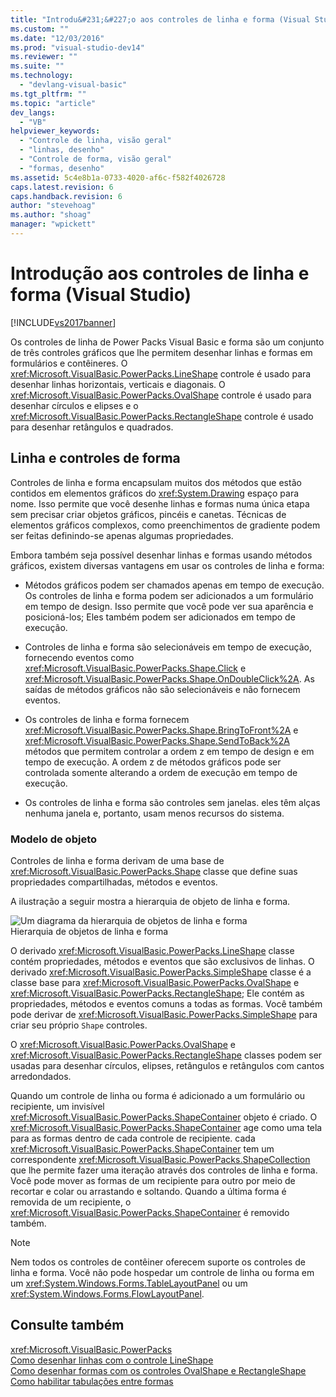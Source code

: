 ```yaml
---
title: "Introdu&#231;&#227;o aos controles de linha e forma (Visual Studio) | Microsoft Docs"
ms.custom: ""
ms.date: "12/03/2016"
ms.prod: "visual-studio-dev14"
ms.reviewer: ""
ms.suite: ""
ms.technology: 
  - "devlang-visual-basic"
ms.tgt_pltfrm: ""
ms.topic: "article"
dev_langs: 
  - "VB"
helpviewer_keywords: 
  - "Controle de linha, visão geral"
  - "linhas, desenho"
  - "Controle de forma, visão geral"
  - "formas, desenho"
ms.assetid: 5c4e8b1a-0733-4020-af6c-f582f4026728
caps.latest.revision: 6
caps.handback.revision: 6
author: "stevehoag"
ms.author: "shoag"
manager: "wpickett"
---
```

# Introdu&#231;&#227;o aos controles de linha e forma (Visual Studio)
[!INCLUDE[vs2017banner](../../../csharp/includes/vs2017banner.md)]

Os controles de linha de Power Packs Visual Basic e forma são um conjunto de três controles gráficos que lhe permitem desenhar linhas e formas em formulários e contêineres.  O <xref:Microsoft.VisualBasic.PowerPacks.LineShape> controle é usado para desenhar linhas horizontais, verticais e diagonais.  O <xref:Microsoft.VisualBasic.PowerPacks.OvalShape> controle é usado para desenhar círculos e elipses e o <xref:Microsoft.VisualBasic.PowerPacks.RectangleShape> controle é usado para desenhar retângulos e quadrados.  
  
## Linha e controles de forma  
 Controles de linha e forma encapsulam muitos dos métodos que estão contidos em elementos gráficos do <xref:System.Drawing> espaço para nome.  Isso permite que você desenhe linhas e formas numa única etapa sem precisar criar objetos gráficos, pincéis e canetas.  Técnicas de elementos gráficos complexos, como preenchimentos de gradiente podem ser feitas definindo\-se apenas algumas propriedades.  
  
 Embora também seja possível desenhar linhas e formas usando métodos gráficos, existem diversas vantagens em usar os controles de linha e forma:  
  
-   Métodos gráficos podem ser chamados apenas em tempo de execução.  Os controles de linha e forma podem ser adicionados a um formulário em tempo de design.  Isso permite que você pode ver sua aparência e posicioná\-los; Eles também podem ser adicionados em tempo de execução.  
  
-   Controles de linha e forma são selecionáveis em tempo de execução, fornecendo eventos como <xref:Microsoft.VisualBasic.PowerPacks.Shape.Click> e <xref:Microsoft.VisualBasic.PowerPacks.Shape.OnDoubleClick%2A>.  As saídas de métodos gráficos não são selecionáveis e não fornecem eventos.  
  
-   Os controles de linha e forma fornecem <xref:Microsoft.VisualBasic.PowerPacks.Shape.BringToFront%2A> e <xref:Microsoft.VisualBasic.PowerPacks.Shape.SendToBack%2A> métodos que permitem controlar a ordem z em tempo de design e em tempo de execução.  A ordem z de métodos gráficos pode ser controlada somente alterando a ordem de execução em tempo de execução.  
  
-   Os controles de linha e forma são controles sem janelas. eles têm alças nenhuma janela e, portanto, usam menos recursos do sistema.  
  
### Modelo de objeto  
 Controles de linha e forma derivam de uma base de <xref:Microsoft.VisualBasic.PowerPacks.Shape> classe que define suas propriedades compartilhadas, métodos e eventos.  
  
 A ilustração a seguir mostra a hierarquia de objeto de linha e forma.  
  
 ![Um diagrama da hierarquia de objetos de linha e forma](../../../visual-basic/developing-apps/windows-forms/media/lineshapeobject.png "LineShapeObject")  
Hierarquia de objetos de linha e forma  
  
 O derivado <xref:Microsoft.VisualBasic.PowerPacks.LineShape> classe contém propriedades, métodos e eventos que são exclusivos de linhas.  O derivado <xref:Microsoft.VisualBasic.PowerPacks.SimpleShape> classe é a classe base para <xref:Microsoft.VisualBasic.PowerPacks.OvalShape> e <xref:Microsoft.VisualBasic.PowerPacks.RectangleShape>; Ele contém as propriedades, métodos e eventos comuns a todas as formas.  Você também pode derivar de <xref:Microsoft.VisualBasic.PowerPacks.SimpleShape> para criar seu próprio `Shape` controles.  
  
 O <xref:Microsoft.VisualBasic.PowerPacks.OvalShape> e <xref:Microsoft.VisualBasic.PowerPacks.RectangleShape> classes podem ser usadas para desenhar círculos, elipses, retângulos e retângulos com cantos arredondados.  
  
 Quando um controle de linha ou forma é adicionado a um formulário ou recipiente, um invisível <xref:Microsoft.VisualBasic.PowerPacks.ShapeContainer> objeto é criado.  O <xref:Microsoft.VisualBasic.PowerPacks.ShapeContainer> age como uma tela para as formas dentro de cada controle de recipiente. cada <xref:Microsoft.VisualBasic.PowerPacks.ShapeContainer> tem um correspondente <xref:Microsoft.VisualBasic.PowerPacks.ShapeCollection> que lhe permite fazer uma iteração através dos controles de linha e forma.  Você pode mover as formas de um recipiente para outro por meio de recortar e colar ou arrastando e soltando.  Quando a última forma é removida de um recipiente, o <xref:Microsoft.VisualBasic.PowerPacks.ShapeContainer> é removido também.  
  
> [!NOTE]
>  Nem todos os controles de contêiner oferecem suporte os controles de linha e forma.  Você não pode hospedar um controle de linha ou forma em um <xref:System.Windows.Forms.TableLayoutPanel> ou um <xref:System.Windows.Forms.FlowLayoutPanel>.  
  
## Consulte também  
 <xref:Microsoft.VisualBasic.PowerPacks>   
 [Como desenhar linhas com o controle LineShape](../../../visual-basic/developing-apps/windows-forms/how-to-draw-lines-with-the-lineshape-control-visual-studio.md)   
 [Como desenhar formas com os controles OvalShape e RectangleShape](../../../visual-basic/developing-apps/windows-forms/how-to-draw-shapes-with-the-ovalshape-and-rectangleshape-controls.md)   
 [Como habilitar tabulações entre formas](../Topic/How%20to:%20Enable%20Tabbing%20Between%20Shapes%20\(Visual%20Studio\).md)
